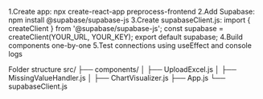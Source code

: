 1.Create app: npx create-react-app preprocess-frontend
2.Add Supabase: npm install @supabase/supabase-js
3.Create supabaseClient.js:
import { createClient } from '@supabase/supabase-js';
const supabase = createClient(YOUR_URL, YOUR_KEY);
export default supabase;
4.Build components one-by-one
5.Test connections using useEffect and console logs

Folder structure
src/
├── components/
│   ├── UploadExcel.js
│   ├── MissingValueHandler.js
│   ├── ChartVisualizer.js
├── App.js
└── supabaseClient.js

